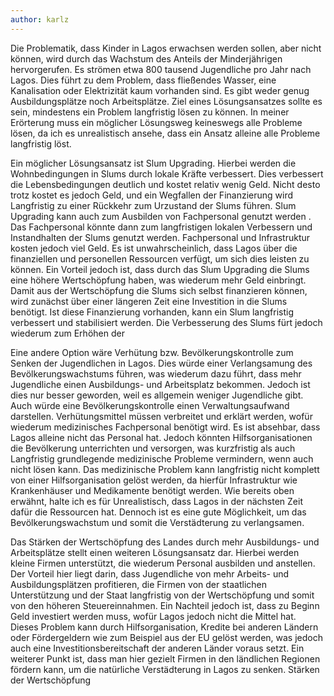 ```yaml
---
author: karlz
---
```


Die Problematik, dass Kinder in Lagos erwachsen werden sollen, aber nicht können, wird durch das Wachstum des Anteils der Minderjährigen hervorgerufen. Es strömen etwa 800 tausend Jugendliche pro Jahr nach Lagos. Dies führt zu dem Problem, dass fließendes Wasser, eine Kanalisation oder Elektrizität kaum vorhanden sind. Es gibt weder genug Ausbildungsplätze noch Arbeitsplätze. Ziel eines Lösungsansatzes sollte es sein, mindestens ein Problem langfristig lösen zu können. In meiner Erörterung muss ein möglicher Lösungsweg keineswegs alle Probleme lösen, da ich es unrealistisch ansehe, dass ein Ansatz alleine alle Probleme langfristig löst.

Ein möglicher Lösungsansatz ist Slum Upgrading. Hierbei werden die Wohnbedingungen in Slums durch lokale Kräfte verbessert.  Dies verbessert die Lebensbedingungen  deutlich und kostet relativ wenig Geld. Nicht desto trotz kostet es jedoch Geld, und ein Wegfallen der Finanzierung wird Langfristig zu einer Rückkehr zum Urzustand der Slums führen. Slum Upgrading kann auch zum Ausbilden von Fachpersonal genutzt werden . Das Fachpersonal könnte dann zum langfristigen lokalen Verbessern und Instandhalten der Slums genutzt werden. Fachpersonal und Infrastruktur kosten jedoch viel Geld. Es ist unwahrscheinlich, dass Lagos über die finanziellen und personellen Ressourcen verfügt, um sich dies leisten zu können. Ein Vorteil jedoch ist, dass durch das Slum Upgrading die Slums eine höhere Wertschöpfung haben, was wiederum mehr Geld einbringt. Damit aus der Wertschöpfung die Slums sich selbst finanzieren können, wird zunächst über einer längeren Zeit eine Investition in die Slums benötigt. Ist diese Finanzierung vorhanden, kann ein Slum langfristig verbessert und stabilisiert werden. Die Verbesserung des Slums fürt jedoch wiederum zum Erhöhen der 

Eine andere Option wäre Verhütung bzw. Bevölkerungskontrolle zum Senken der Jugendlichen in Lagos. Dies würde einer Verlangsamung des Bevölkerungswachstums führen, was wiederum dazu führt, dass mehr Jugendliche einen Ausbildungs- und Arbeitsplatz bekommen. Jedoch ist dies nur besser geworden, weil es allgemein weniger Jugendliche gibt. Auch würde eine Bevölkerungskontrolle einen Verwaltungsaufwand darstellen. Verhütungsmittel müssen verbreitet und erklärt werden, wofür wiederum medizinisches Fachpersonal benötigt wird. Es ist absehbar, dass Lagos alleine nicht das Personal hat. Jedoch könnten Hilfsorganisationen die Bevölkerung unterrichten und versorgen, was kurzfristig als auch Langfristig grundlegende medizinische Probleme vermindern, wenn auch nicht lösen kann. Das medizinische Problem kann langfristig nicht komplett von einer Hilfsorganisation gelöst werden, da hierfür Infrastruktur wie Krankenhäuser und Medikamente benötigt werden. Wie bereits oben erwähnt, halte ich es für Unrealistisch, dass Lagos in der nächsten Zeit dafür die Ressourcen hat. Dennoch ist es eine gute Möglichkeit, um das Bevölkerungswachstum und somit die Verstädterung zu verlangsamen.

Das Stärken der Wertschöpfung des Landes durch mehr Ausbildungs- und Arbeitsplätze stellt einen weiteren Lösungsansatz dar. Hierbei werden kleine Firmen unterstützt, die wiederum Personal ausbilden und anstellen. Der Vorteil hier liegt darin, dass Jugendliche von mehr Arbeits- und Ausbildungsplätzen profitieren, die Firmen von der staatlichen Unterstützung und der Staat langfristig von der Wertschöpfung und somit von den höheren Steuereinnahmen. Ein Nachteil jedoch ist, dass zu Beginn Geld investiert werden muss, wofür Lagos jedoch nicht die Mittel hat. Dieses Problem kann durch Hilfsorganisation, Kredite bei anderen Ländern oder Fördergeldern wie zum Beispiel aus der EU gelöst werden, was jedoch auch eine Investitionsbereitschaft der anderen Länder voraus setzt. Ein weiterer Punkt ist, dass man hier gezielt Firmen in den ländlichen Regionen fördern kann, um die natürliche Verstädterung in Lagos zu senken.
Stärken der Wertschöpfung